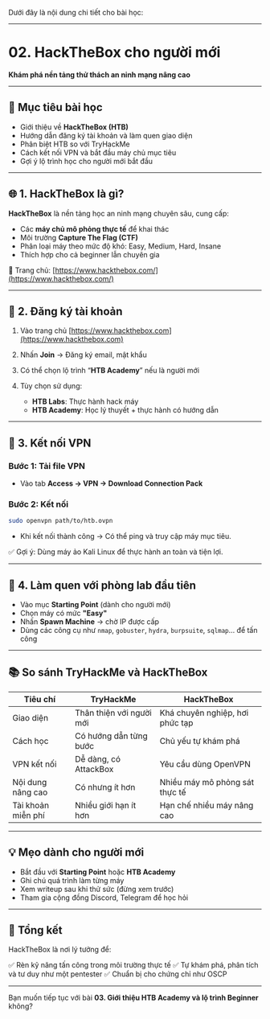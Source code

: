 Dưới đây là nội dung chi tiết cho bài học:

---

# 02. HackTheBox cho người mới

**Khám phá nền tảng thử thách an ninh mạng nâng cao**

---

## 🎯 Mục tiêu bài học

* Giới thiệu về **HackTheBox (HTB)**
* Hướng dẫn đăng ký tài khoản và làm quen giao diện
* Phân biệt HTB so với TryHackMe
* Cách kết nối VPN và bắt đầu máy chủ mục tiêu
* Gợi ý lộ trình học cho người mới bắt đầu

---

## 🌐 1. HackTheBox là gì?

**HackTheBox** là nền tảng học an ninh mạng chuyên sâu, cung cấp:

* Các **máy chủ mô phỏng thực tế** để khai thác
* Môi trường **Capture The Flag (CTF)**
* Phân loại máy theo mức độ khó: Easy, Medium, Hard, Insane
* Thích hợp cho cả beginner lẫn chuyên gia

🔗 Trang chủ: [https://www.hackthebox.com/](https://www.hackthebox.com/)

---

## 📝 2. Đăng ký tài khoản

1. Vào trang chủ [https://www.hackthebox.com](https://www.hackthebox.com)
2. Nhấn **Join** → Đăng ký email, mật khẩu
3. Có thể chọn lộ trình “**HTB Academy**” nếu là người mới
4. Tùy chọn sử dụng:

   * **HTB Labs**: Thực hành hack máy
   * **HTB Academy**: Học lý thuyết + thực hành có hướng dẫn

---

## 🔗 3. Kết nối VPN

### Bước 1: Tải file VPN

* Vào tab **Access → VPN → Download Connection Pack**

### Bước 2: Kết nối

```bash
sudo openvpn path/to/htb.ovpn
```

* Khi kết nối thành công → Có thể ping và truy cập máy mục tiêu.

✅ Gợi ý: Dùng máy ảo Kali Linux để thực hành an toàn và tiện lợi.

---

## 🚀 4. Làm quen với phòng lab đầu tiên

* Vào mục **Starting Point** (dành cho người mới)
* Chọn máy có mức **"Easy"**
* Nhấn **Spawn Machine** → chờ IP được cấp
* Dùng các công cụ như `nmap`, `gobuster`, `hydra`, `burpsuite`, `sqlmap`… để tấn công

---

## 📚 So sánh TryHackMe và HackTheBox

| Tiêu chí           | TryHackMe                | HackTheBox                      |
| ------------------ | ------------------------ | ------------------------------- |
| Giao diện          | Thân thiện với người mới | Khá chuyên nghiệp, hơi phức tạp |
| Cách học           | Có hướng dẫn từng bước   | Chủ yếu tự khám phá             |
| VPN kết nối        | Dễ dàng, có AttackBox    | Yêu cầu dùng OpenVPN            |
| Nội dung nâng cao  | Có nhưng ít hơn          | Nhiều máy mô phỏng sát thực tế  |
| Tài khoản miễn phí | Nhiều giới hạn ít hơn    | Hạn chế nhiều máy nâng cao      |

---

## 💡 Mẹo dành cho người mới

* Bắt đầu với **Starting Point** hoặc **HTB Academy**
* Ghi chú quá trình làm từng máy
* Xem writeup sau khi thử sức (đừng xem trước)
* Tham gia cộng đồng Discord, Telegram để học hỏi

---

## 📌 Tổng kết

HackTheBox là nơi lý tưởng để:

✅ Rèn kỹ năng tấn công trong môi trường thực tế
✅ Tự khám phá, phân tích và tư duy như một pentester
✅ Chuẩn bị cho chứng chỉ như OSCP

---

Bạn muốn tiếp tục với bài **03. Giới thiệu HTB Academy và lộ trình Beginner** không?
